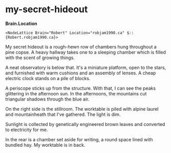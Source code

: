 # my-secret-hideout
**Brain.Location**
```.nlp
<NodeLattice Brain="Robert" Location="robjam1990.ca" $::{Robert.robjam1990.ca}>
```

My secret hideout is a rough-hewn row of chambers hung throughout a pine copse. A heavy hallway takes one to a sleeping chamber which is filled with the scent of growing things.

A neat observatory is below that. It's a miniature platform, open to the stars, and furnished with warm cushions and an assembly of lenses. A cheap electric clock stands on a pile of blocks.

A periscope sticks up from the structure. With that, I can see the peaks glittering in the afternoon sun. In the afternoons, the mountains cut triangular shadows through the blue air.

On the right side is the stillroom. The worktable is piled with alpine laurel and mountainheath that I've gathered. The light is dim.

Sunlight is collected by genetically engineered brown leaves and converted to electricity for me.

In the rear is a chamber set aside for writing, a round space lined with bundled hay. My worktable is in back.